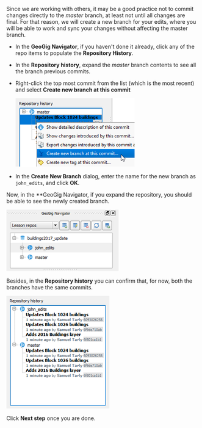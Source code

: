 Since we are working with others, it may be a good practice not to commit
changes directly to the *master* branch, at least not until all changes
are final. For that reason, we will create a new branch for your
edits, where you will be able to work and sync your changes without
affecting the master branch.

* In the **GeoGig Navigator**, if you haven't done it already, click any
  of the repo items to populate the **Repository History**.

* In the **Repository history**, expand the *master* branch contents to
  see all the branch previous commits.

* Right-click the top most commit from the list (which is the most
  recent) and select **Create new branch at this commit**

  ![create_branch](create_branch.png)

* In the **Create New Branch** dialog, enter the name for the new
  branch as `john_edits`, and click **OK**.

Now, in the **GeoGig Navigator, if you expand the
repository, you should be able to see the newly created branch.

![new_branch_added](new_branch_added.png)

Besides, in the **Repository history** you can confirm that, for now, both the
branches have the same commits.

![equal_branches](equal_branches.png)

Click **Next step** once you are done.